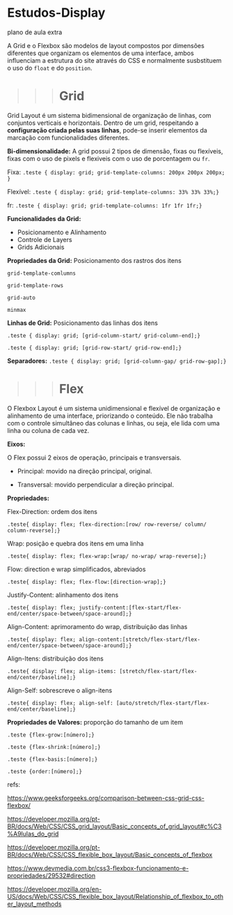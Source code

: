 # Estudos-Display
plano de aula extra

A Grid e o Flexbox são modelos de layout compostos por dimensões diferentes que organizam os elementos de uma interface, ambos influenciam a estrutura do site através do CSS e normalmente susbstituem o uso do `float` e do `position`.

>>> # Grid
Grid Layout é um sistema bidimensional de organização de linhas, com conjuntos verticais e horizontais.
Dentro de um grid, respeitando a **configuração criada pelas suas linhas**, pode-se inserir elementos da marcação com funcionalidades diferentes.

**Bi-dimensionalidade:**
  A grid possui 2 tipos de dimensão, fixas ou flexíveis, fixas com o uso de pixels e flexiveis com o uso de porcentagem ou `fr`. 
  
  Fixa:
```.teste { display: grid; grid-template-columns: 200px 200px 200px; }```

Flexível:
```.teste { display: grid; grid-template-columns: 33% 33% 33%;}```

fr: 
```.teste { display: grid; grid-template-columns: 1fr 1fr 1fr;}```

**Funcionalidades da Grid:**
- Posicionamento e Alinhamento
- Controle de Layers
- Grids Adicionais

**Propriedades da Grid:**
Posicionamento dos rastros dos itens

`grid-template-comlumns`

`grid-template-rows`

`grid-auto`

`minmax`

**Linhas de Grid:**
Posicionamento das linhas dos itens

```.teste { display: grid; [grid-column-start/ grid-column-end];}```

```.teste { display: grid; [grid-row-start/ grid-row-end];}```

**Separadores:**
```.teste { display: grid; [grid-column-gap/ grid-row-gap];}```

>>> # Flex
O Flexbox Layout é um sistema unidimensional e flexível de organização e alinhamento de uma interface, priorizando o conteúdo.
Ele não trabalha com o controle simultâneo das colunas e linhas, ou seja, ele lida com uma linha ou coluna de cada vez.

**Eixos:**

O Flex possui 2 eixos de operação, principais e transversais.

- Principal:
movido na direção principal, original.

- Transversal:
movido perpendicular a direção principal.

**Propriedades:** 

Flex-Direction:
ordem dos itens

```.teste{ display: flex; flex-direction:[row/ row-reverse/ column/ column-reverse];}```

Wrap:
posição e quebra dos itens em uma linha

```.teste{ display: flex; flex-wrap:[wrap/ no-wrap/ wrap-reverse];}```

Flow:
direction e wrap simplificados, abreviados

```.teste{ display: flex; flex-flow:[direction-wrap];}```

Justify-Content:
alinhamento dos itens

```.teste{ display: flex; justify-content:[flex-start/flex-end/center/space-between/space-around];}```

Align-Content:
aprimoramento do wrap, distribuição das linhas

```.teste{ display: flex; align-content:[stretch/flex-start/flex-end/center/space-between/space-around];}```

Align-Itens:
distribuição dos itens

```.teste{ display: flex; align-items: [stretch/flex-start/flex-end/center/baseline];}```

Align-Self:
sobrescreve o align-itens

```.teste{ display: flex; align-self: [auto/stretch/flex-start/flex-end/center/baseline];}```

**Propriedades de Valores:**
proporção do tamanho de um item

```.teste {flex-grow:[número];}```

```.teste {flex-shrink:[número];}```

```.teste {flex-basis:[número];}```

```.teste {order:[número];}```





refs:

https://www.geeksforgeeks.org/comparison-between-css-grid-css-flexbox/

https://developer.mozilla.org/pt-BR/docs/Web/CSS/CSS_grid_layout/Basic_concepts_of_grid_layout#c%C3%A9lulas_do_grid

https://developer.mozilla.org/pt-BR/docs/Web/CSS/CSS_flexible_box_layout/Basic_concepts_of_flexbox

https://www.devmedia.com.br/css3-flexbox-funcionamento-e-propriedades/29532#direction

https://developer.mozilla.org/en-US/docs/Web/CSS/CSS_flexible_box_layout/Relationship_of_flexbox_to_other_layout_methods
